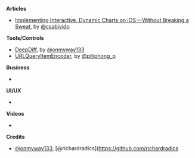 **Articles**

* [Implementing Interactive, Dynamic Charts on iOS — Without Breaking a Sweat](https://medium.com/supercharges-mobile-product-guide/implementing-interactive-dynamic-charts-on-ios-without-breaking-a-sweat-15367e4b18f3), by [@csabivido](https://twitter.com/csabivido)

**Tools/Controls**

* [DeepDiff](https://github.com/onmyway133/DeepDiff), by [@onmyway133](https://github.com/onmyway133)
* [URLQueryItemEncoder](https://github.com/pitiphong-p/URLQueryItemEncoder), by [@pitiphong_p](https://twitter.com/pitiphong_p)

**Business**

* 

**UI/UX**

* 

**Videos**

* 

**Credits**

* [@onmyway133](https://github.com/onmyway133), [@richardradics](https://github.com/richardradics
